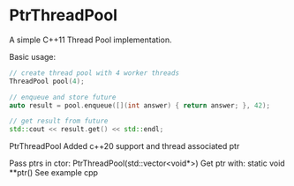 PtrThreadPool
==========

A simple C++11 Thread Pool implementation.

Basic usage:
```c++
// create thread pool with 4 worker threads
ThreadPool pool(4);

// enqueue and store future
auto result = pool.enqueue([](int answer) { return answer; }, 42);

// get result from future
std::cout << result.get() << std::endl;

```

PtrThreadPool
Added c++20 support and thread associated ptr

Pass ptrs in ctor: PtrThreadPool(std::vector<void*>)
Get ptr with: static void **ptr() 
See example cpp
